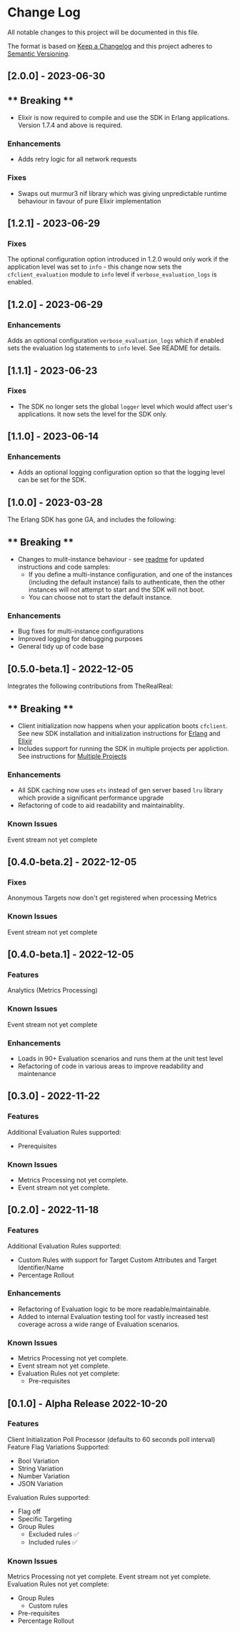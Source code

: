 # Change Log
All notable changes to this project will be documented in this file.

The format is based on [Keep a Changelog](http://keepachangelog.com/)
and this project adheres to [Semantic Versioning](http://semver.org/).

## [2.0.0] - 2023-06-30
## ** Breaking **
- Elixir is now required to compile and use the SDK in Erlang applications. Version 1.7.4 and above is required.

### Enhancements
- Adds retry logic for all network requests

### Fixes
- Swaps out murmur3 nif library which was giving unpredictable runtime behaviour in favour of pure Elixir implementation


## [1.2.1] - 2023-06-29
### Fixes
The optional configuration option introduced in 1.2.0 would only work if the application level was set to `info` - this change now sets the `cfclient_evaluation` module to `info` level if `verbose_evaluation_logs` is enabled.

## [1.2.0] - 2023-06-29
### Enhancements
Adds an optional configuration `verbose_evaluation_logs` which if enabled sets the evaluation log statements to `info` level. See README for details.

## [1.1.1] - 2023-06-23
### Fixes
- The SDK no longer sets the global `logger` level which would affect user's applications. It now sets the level for the SDK only.


## [1.1.0] - 2023-06-14


### Enhancements
- Adds an optional logging configuration option so that the logging level can be set for the SDK.


## [1.0.0] - 2023-03-28


The Erlang SDK has gone GA, and includes the following:

## ** Breaking **
- Changes to mulit-instance behaviour - see [readme](https://github.com/harness/ff-erlang-server-sdk#multiple-projects) for updated instructions and code samples:
  - If you define a multi-instance configuration, and one of the instances (including the default instance) fails to authenticate, then the other instances will not attempt to start and the SDK will not boot.
  - You can choose not to start the default instance.

### Enhancements
- Bug fixes for multi-instance configurations
- Improved logging for debugging purposes
- General tidy up of code base 


## [0.5.0-beta.1] - 2022-12-05

Integrates the following contributions from TheRealReal:

## ** Breaking ** 
  - Client initialization now happens when your application boots `cfclient`. See new SDK installation and initialization instructions for [Erlang](https://github.com/harness/ff-erlang-server-sdk#install-the-sdk-erlang) and [Elixir](https://github.com/harness/ff-erlang-server-sdk#install-the-sdk-elixir)
  - Includes support for running the SDK in multiple projects per appliction. See instructions for [Multiple Projects](https://github.com/harness/ff-erlang-server-sdk#multiple-projects) 
### Enhancements
  - All SDK caching now uses `ets` instead of gen server based `lru` library which provide a significant performance upgrade
  - Refactoring of code to aid readability and maintainablity.

### Known Issues
Event stream not yet complete


## [0.4.0-beta.2] - 2022-12-05

### Fixes
Anonymous Targets now don't get registered when processing Metrics

### Known Issues
Event stream not yet complete

## [0.4.0-beta.1] - 2022-12-05

### Features
Analytics (Metrics Processing)

### Known Issues
Event stream not yet complete

### Enhancements
- Loads in 90+ Evaluation scenarios and runs them at the unit test level
- Refactoring of code in various areas to improve readability and maintenance

## [0.3.0] - 2022-11-22

### Features
Additional Evaluation Rules supported:
- Prerequisites

### Known Issues
- Metrics Processing not yet complete.
- Event stream not yet complete.

## [0.2.0] - 2022-11-18

### Features
Additional Evaluation Rules supported:
- Custom Rules with support for Target Custom Attributes and Target Identifier/Name
- Percentage Rollout

### Enhancements
- Refactoring of Evaluation logic to be more readable/maintainable.
- Added to internal Evaluation testing tool for vastly increased test coverage across a wide range of Evaluation scenarios.


### Known Issues
- Metrics Processing not yet complete.
- Event stream not yet complete.
- Evaluation Rules not yet complete:
  - Pre-requisites


## [0.1.0] - Alpha Release 2022-10-20

### Features
Client Initialization
Poll Processor (defaults to 60 seconds poll interval)
Feature Flag Variations Supported:
- Bool Variation
- String Variation
- Number Variation
- JSON Variation

Evaluation Rules supported:
- Flag off
- Specific Targeting
- Group Rules
  - Excluded rules :white_check_mark:
  - Included rules :white_check_mark:

### Known Issues
Metrics Processing not yet complete.
Event stream not yet complete.
Evaluation Rules not yet complete:
- Group Rules
  - Custom rules
- Pre-requisites
- Percentage Rollout
  
  